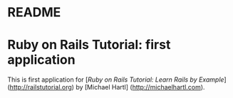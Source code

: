 # README

# Ruby on Rails Tutorial: first application

This is first application for 
[*Ruby on Rails Tutorial: Learn Rails by Example*] (http://railstutorial.org)
by [Michael Hartl] (http://michaelhartl.com).
